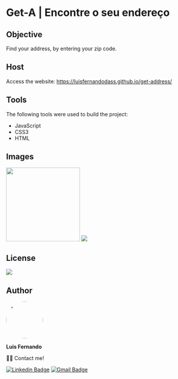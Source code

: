 # Get-A | Encontre o seu endereço

## Objective

Find your address, by entering your zip code.

## Host

Access the website: https://luisfernandodass.github.io/get-address/
 
## Tools

The following tools were used to build the project:

- JavaScript
- CSS3
- HTML

## Images

<img src="https://user-images.githubusercontent.com/67171626/132931525-60d13801-0aa5-483d-b778-3a4c8e6da966.png" width=200/>
<img src="https://user-images.githubusercontent.com/67171626/132931529-ab8b7289-f37b-4354-9f80-632fdc733ec7.png"/>

## License
<img src="https://img.shields.io/github/license/luisfernandodass/get-address"/>

## Author

 <img style="border-radius: 50%;" src="https://avatars.githubusercontent.com/u/67171626?s=460&u=609fc063322b859752a5675bd4e17657e650a389&v=4" width="100px;" alt=""/>
 
 <b>Luis Fernando</b>
 
👋🏽 Contact me!

[![Linkedin Badge](https://img.shields.io/badge/-Luis-blue?style=flat-square&logo=Linkedin&logoColor=white&link=https://www.linkedin.com/in/luisfernando/)](https://www.linkedin.com/in/luisfernando/) 
[![Gmail Badge](https://img.shields.io/badge/-luisfernandodass@gmail.com-c14438?style=flat-square&logo=Gmail&logoColor=white&link=mailto:luisfernandodass@gmail.com)](mailto:luisfernandodass@gmail.com)

